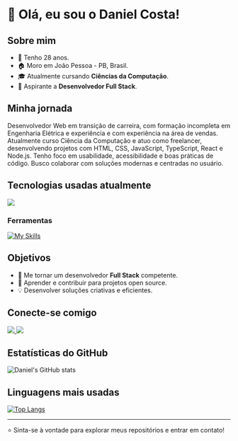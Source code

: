 # 👋 Olá, eu sou o Daniel Costa!

## Sobre mim
- 🎂 Tenho 28 anos.
- 🏠 Moro em João Pessoa - PB, Brasil.
- 🎓 Atualmente cursando **Ciências da Computação**.
- 🚀 Aspirante a **Desenvolvedor Full Stack**.

## Minha jornada
Desenvolvedor Web em transição de carreira, com formação incompleta em Engenharia Elétrica e experiência e com experiência na área de vendas. Atualmente curso Ciência da Computação e atuo como freelancer, desenvolvendo projetos com HTML, CSS, JavaScript, TypeScript, React e Node.js. Tenho foco em usabilidade, acessibilidade e boas práticas de código. Busco colaborar com soluções modernas e centradas no usuário.

## Tecnologias usadas atualmente
<p>
  <a href="https://skillicons.dev">
    <img src="https://skillicons.dev/icons?i=react,js,ts,html,css," />
  </a>
</p>

### Ferramentas
[![My Skills](https://skillicons.dev/icons?i=git,github,vscode,nodejs,express,vite,styledcomponents)](https://skillicons.dev)

## Objetivos
- 🎯 Me tornar um desenvolvedor **Full Stack** competente.
- 🌱 Aprender e contribuir para projetos open source.
- 💡 Desenvolver soluções criativas e eficientes.

## Conecte-se comigo
<p align="left">

<p>
  <a href="https://www.instagram.com/dcc.daniel/">
    <img src="https://skillicons.dev/icons?i=instagram" />
  </a>
  <a href="https://www.linkedin.com/in/daniel-correia-costa/">
    <img src="https://skillicons.dev/icons?i=linkedin" />
  </a>
</p>
</p>

## Estatísticas do GitHub
![Daniel's GitHub stats](https://github-readme-stats.vercel.app/api?username=danielcoosta1&show_icons=true&theme=tokyonight)

## Linguagens mais usadas
[![Top Langs](https://github-readme-stats.vercel.app/api/top-langs/?username=danielcoosta1&layout=donut)](https://github.com/danielcoosta1/github-readme-stats)

---

⭐️ Sinta-se à vontade para explorar meus repositórios e entrar em contato!
